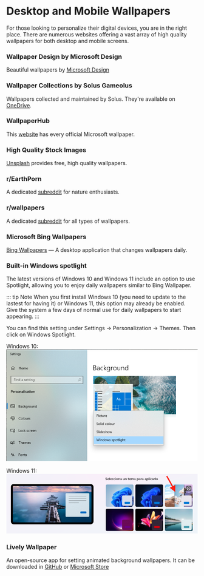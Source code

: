 # Desktop and Mobile Wallpapers

For those looking to personalize their digital devices, you are in the right place. There are numerous websites offering a vast array of high quality wallpapers for both desktop and mobile screens.

### Wallpaper Design by Microsoft Design

Beautiful wallpapers by [Microsoft Design](https://wallpapers.microsoft.design/)

### Wallpaper Collections by Solus Gameolus

Wallpapers collected and maintained by Solus. They're available on [OneDrive](https://actoweb-my.sharepoint.com/:f:/g/personal/avogato_catphile_actoweb_xyz/EimxR6YeSqpOsZUYKD77I-IBSAZfLNAASmSYx67rTF5CuQ?e=hfSubn).

### WallpaperHub

This [website](https://www.wallpaperhub.app/) has every official Microsoft wallpaper.

### High Quality Stock Images

[Unsplash](https://unsplash.com/) provides free, high quality wallpapers.

### r/EarthPorn

A dedicated [subreddit](https://www.reddit.com/r/EarthPorn/) for nature enthusiasts.

### r/wallpapers

A dedicated [subreddit](https://www.reddit.com/r/wallpapers/) for all types of wallpapers.

### Microsoft Bing Wallpapers

[Bing Wallpapers](https://bingwallpaper.microsoft.com) — A desktop application that changes wallpapers daily.

### Built-in Windows spotlight

The latest versions of Windows 10 and Windows 11 include an option to use Spotlight, allowing you to enjoy daily wallpapers similar to Bing Wallpaper.

::: tip Note
When you first install Windows 10 (you need to update to the lastest for having it) or Windows 11, this option may already be enabled. Give the system a few days of normal use for daily wallpapers to start appearing.
:::

You can find this setting under Settings → Personalization → Themes. Then click on Windows Spotlight.

Windows 10:
![Windows 10 spotlight option](./img/wallpapers/Windows-10-spotlight.png)

Windows 11:
![Windows 11 spotlight option](./img/wallpapers/Windows-11-spotlight.png)

### Lively Wallpaper

An open-source app for setting animated background wallpapers. It can be downloaded in [GitHub](https://github.com/rocksdanister/lively) or [Microsoft Store](https://apps.microsoft.com/detail/9ntm2qc6qws7)